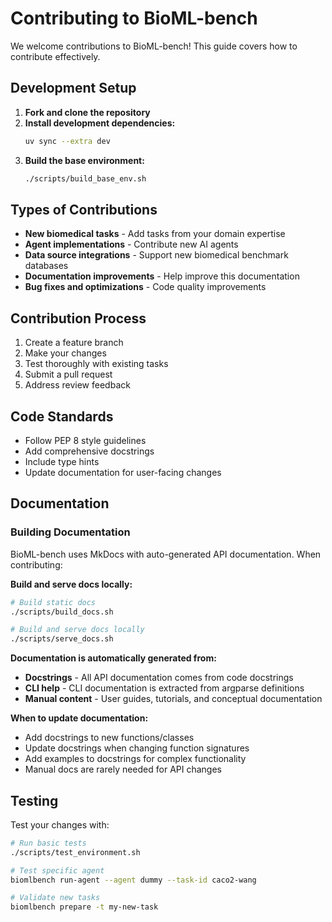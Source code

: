 # Contributing to BioML-bench

We welcome contributions to BioML-bench! This guide covers how to contribute effectively.

## Development Setup

1. **Fork and clone the repository**
2. **Install development dependencies:**
   ```bash
   uv sync --extra dev
   ```
3. **Build the base environment:**
   ```bash
   ./scripts/build_base_env.sh
   ```

## Types of Contributions

- **New biomedical tasks** - Add tasks from your domain expertise
- **Agent implementations** - Contribute new AI agents
- **Data source integrations** - Support new biomedical benchmark databases
- **Documentation improvements** - Help improve this documentation
- **Bug fixes and optimizations** - Code quality improvements

## Contribution Process

1. Create a feature branch
2. Make your changes
3. Test thoroughly with existing tasks
4. Submit a pull request
5. Address review feedback

## Code Standards

- Follow PEP 8 style guidelines
- Add comprehensive docstrings
- Include type hints
- Update documentation for user-facing changes

## Documentation

### Building Documentation

BioML-bench uses MkDocs with auto-generated API documentation. When contributing:

**Build and serve docs locally:**
```bash
# Build static docs
./scripts/build_docs.sh

# Build and serve docs locally
./scripts/serve_docs.sh
```

**Documentation is automatically generated from:**

- **Docstrings** - All API documentation comes from code docstrings
- **CLI help** - CLI documentation is extracted from argparse definitions
- **Manual content** - User guides, tutorials, and conceptual documentation

**When to update documentation:**

- Add docstrings to new functions/classes
- Update docstrings when changing function signatures
- Add examples to docstrings for complex functionality
- Manual docs are rarely needed for API changes

## Testing

Test your changes with:
```bash
# Run basic tests
./scripts/test_environment.sh

# Test specific agent
biomlbench run-agent --agent dummy --task-id caco2-wang

# Validate new tasks
biomlbench prepare -t my-new-task
``` 